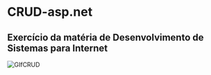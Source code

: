 # CRUD-asp.net
## Exercício da matéria de Desenvolvimento de Sistemas para Internet


![GIfCRUD](https://user-images.githubusercontent.com/62079201/93286168-ef554580-f7ac-11ea-993f-51f310697b1b.gif)
 
